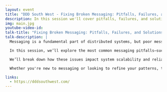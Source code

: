 ```yaml
---
layout: event
title: "DDD South West - Fixing Broken Messaging: Pitfalls, Failures, and Solutions"
description: In this session we'll cover pitfalls, failures, and solutions for messaging
img: main.jpg
youtube-video-id: 
talk-title: "Fixing Broken Messaging: Pitfalls, Failures, and Solutions"
talk-description: |
  Messaging is a fundamental part of distributed systems, but poor messaging practices can lead to performance bottlenecks, increased coupling, and system failures.

  In this session, we’ll explore the most common messaging pitfalls—such as excessive locking in handlers, oversized event payloads, improper deduplication strategies, and over-reliance on request-response messaging.

  We’ll break down how these issues impact system scalability and reliability, and more importantly, how to avoid them. Expect to see some examples using .NET and MassTransit, and insights into building resilient, event-driven architectures. 

  Whether you're new to messaging or looking to refine your patterns, this talk will help you design messaging workflows that are scalable, maintainable, and efficient.

links:
  - https://dddsouthwest.com/
---
```



